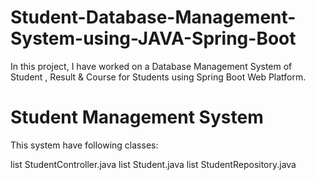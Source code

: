 # Student-Database-Management-System-using-JAVA-Spring-Boot
In this project, I have worked on a Database Management System of Student , Result & Course for Students using Spring Boot Web Platform.

# Student Management System
This system have following classes:

list StudentController.java
list Student.java
list StudentRepository.java
